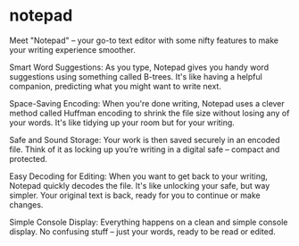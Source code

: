 # notepad
Meet "Notepad" – your go-to text editor with some nifty features to make your writing experience smoother.

Smart Word Suggestions:
As you type, Notepad gives you handy word suggestions using something called B-trees. It's like having a helpful companion, predicting what you might want to write next.

Space-Saving Encoding:
When you're done writing, Notepad uses a clever method called Huffman encoding to shrink the file size without losing any of your words. It's like tidying up your room but for your writing.

Safe and Sound Storage:
Your work is then saved securely in an encoded file. Think of it as locking up you’re writing in a digital safe – compact and protected.

Easy Decoding for Editing:
When you want to get back to your writing, Notepad quickly decodes the file. It's like unlocking your safe, but way simpler. Your original text is back, ready for you to continue or make changes.

Simple Console Display:
Everything happens on a clean and simple console display. No confusing stuff – just your words, ready to be read or edited.

